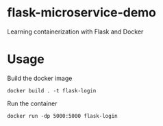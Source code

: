 # flask-microservice-demo
Learning containerization with Flask and Docker

# Usage

Build the docker image

```
docker build . -t flask-login
```

Run the container

```
docker run -dp 5000:5000 flask-login
```


